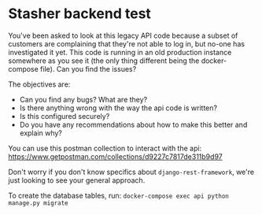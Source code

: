 # Stasher backend test

You've been asked to look at this legacy API code because a subset of customers are complaining that they're not able to log in, but no-one has investigated it yet. This code is running in an old production instance somewhere as you see it (the only thing different being the docker-compose file). Can you find the issues?

The objectives are:

- Can you find any bugs? What are they?
- Is there anything wrong with the way the api code is written?
- Is this configured securely?
- Do you have any recommendations about how to make this better and explain why?

You can use this postman collection to interact with the api: https://www.getpostman.com/collections/d9227c7817de311b9d97

Don't worry if you don't know specifics about `django-rest-framework`, we're just looking to see your general approach.

To create the database tables, run: `docker-compose exec api python manage.py migrate`
